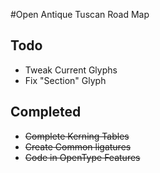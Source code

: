 #Open Antique Tuscan Road Map

## Todo
- Tweak Current Glyphs
- Fix "Section" Glyph

## Completed
- <s>Complete Kerning Tables</s>
- <s>Create Common ligatures</s>
- <s>Code in OpenType Features</s>
